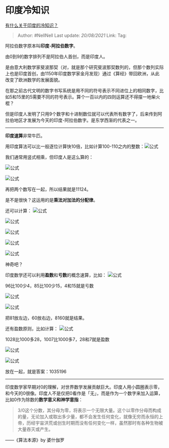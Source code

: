# 印度冷知识
[有什么关于印度的冷知识？](https://www.zhihu.com/question/53579052/answer/1336960295)

> Author: #NellNell 
> Last update: *20/08/2021* 
> Link:
> Tag: 

阿拉伯数字原本叫**印度-阿拉伯数字**。

由0到9的数字排列不是阿拉伯人首创，而是印度人。

是由意大利数学家斐波那契（对，就是那个研究斐波那契数列的，但那个数列实际上也是印度首创，由1150年印度数学家金月发现）通过《算经》带回欧洲，从此改变了欧洲数学的发展面貌。

在那之前古代文明的数字书写系统是用不同的符号表示不同进位上的相同数字，比如5和15里的5需要不同的符号表示。算个一百以内的四则运算还不得摆一地柴火棍？

但是印度人发明了只用9个数字和十进制数位就可以代表所有数字了，后来传到阿拉伯地区才发展为今天的印度-阿拉伯数字。是东学西渐的代表之一。

---

**印度速算**非常牛匹。

用印度算法可以比一般逐位计算快10倍，比如计算100-110之内的整数：![公式](https://www.zhihu.com/equation?tex=103%5Ctimes108)

我们通常用竖式相乘，但印度人是这么算的：

![公式](https://www.zhihu.com/equation?tex=103%2B8%3D111)

![公式](https://www.zhihu.com/equation?tex=3%5Ctimes8%3D24)

再把两个数写在一起，所以结果就是11124。

是不是很快？这运用的是**乘法对加法的分配律**。

还可以计算： ![公式](https://www.zhihu.com/equation?tex=18%5Ctimes17)

![公式](https://www.zhihu.com/equation?tex=18%2B7%3D25)

![公式](https://www.zhihu.com/equation?tex=25%5Ctimes10%3D250)

![公式](https://www.zhihu.com/equation?tex=8%5Ctimes7%3D56)

![公式](https://www.zhihu.com/equation?tex=250%2B56%3D306)

神奇吧？

印度数学还可以利用**盈数**和**亏数**的概念速算，比如： ![公式](https://www.zhihu.com/equation?tex=96%5Ctimes85)

96比100少4，85比100少15，4和15就是亏数

![公式](https://www.zhihu.com/equation?tex=100-4-15%3D81)

![公式](https://www.zhihu.com/equation?tex=4%5Ctimes15%3D60)

把81放左边，60放右边，8160就是结果。

还有盈数原则，比如计算： ![公式](https://www.zhihu.com/equation?tex=1028%5Ctimes1007)

1028比1000多28，1007比1000多7，28和7就是盈数

![公式](https://www.zhihu.com/equation?tex=1000%2B28%2B7%3D1035)

![公式](https://www.zhihu.com/equation?tex=28%5Ctimes7%3D196)

放在一起，就是答案：1035196

---

印度数学家早期对0的理解，对世界数学发展贡献巨大。印度人用小圆圈表示零，和今天的0很像。印度人不是仅把0看作是「无」，而是作为一个数字来加入运算，比如0作为除数的**数学意义和神学意指**：

> 3/0这个分数，其分母为零，将表示一个无限大量。这个以零作分母而构成的量，无论加入或取出多少量，都不会发生任何变化，就像无穷而永恒的上帝，历经宇宙洪荒或创生时期而没有任何变化一样，虽然那时有各种生物被大量吞灭或产生。

——《算法本源》by 婆什伽罗
